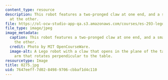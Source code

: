 ```yaml
---
content_type: resource
description: This robot features a two-pronged claw at one end, and a smashing arm
  at the other.
file: https://ol-ocw-studio-app-qa.s3.amazonaws.com/courses/es-293-lego-robotics-spring-2007/7647eeff7d0284989706cbbaf1d4c110_0275.jpg
file_type: image/jpeg
image_metadata:
  caption: This robot features a two-pronged claw at one end, and a smashing arm at
    the other.
  credit: Photo by MIT OpenCourseWare.
  image-alt: A Lego robot with a claw that opens in the plane of the table, and an
    arm that rotates perpendicular to the table.
resourcetype: Image
title: 0275.jpg
uid: 7647eeff-7d02-8498-9706-cbbaf1d4c110
---
```

